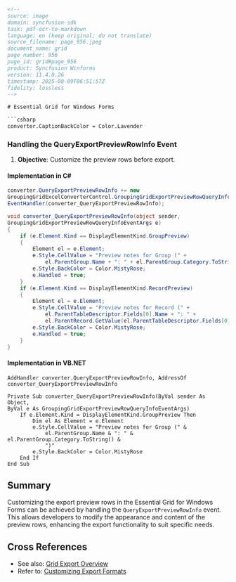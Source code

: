 ```html
<!-- 
source: image
domain: syncfusion-sdk
task: pdf-ocr-to-markdown
language: en (keep original; do not translate)
source_filename: page_956.jpeg
document_name: grid
page_number: 956
page_id: grid#page_956
product: Syncfusion Winforms
version: 11.4.0.26
timestamp: 2025-08-09T06:51:57Z
fidelity: lossless
-->

# Essential Grid for Windows Forms

```csharp
converter.CaptionBackColor = Color.Lavender
```

### Handling the QueryExportPreviewRowInfo Event

1. **Objective**: Customize the preview rows before export.
   
#### Implementation in C#

```csharp
converter.QueryExportPreviewRowInfo += new
GroupingGridExcelConverterControl.GroupingGridExportPreviewRowQueryInfo
EventHandler(converter_QueryExportPreviewRowInfo);

void converter_QueryExportPreviewRowInfo(object sender,
GroupingGridExportPreviewRowQueryInfoEventArgs e)
{
    if (e.Element.Kind == DisplayElementKind.GroupPreview)
    {
        Element el = e.Element;
        e.Style.CellValue = "Preview notes for Group (" +
            el.ParentGroup.Name + ": " + el.ParentGroup.Category.ToString() + ")";
        e.Style.BackColor = Color.MistyRose;
        e.Handled = true;
    }
    if (e.Element.Kind == DisplayElementKind.RecordPreview)
    {
        Element el = e.Element;
        e.Style.CellValue = "Preview notes for Record (" +
            el.ParentTableDescriptor.Fields[0].Name + ": " +
            el.ParentRecord.GetValue(el.ParentTableDescriptor.Fields[0].Name) + ")";
        e.Style.BackColor = Color.MistyRose;
        e.Handled = true;
    }
}
```

#### Implementation in VB.NET

```vbnet
AddHandler converter.QueryExportPreviewRowInfo, AddressOf
converter_QueryExportPreviewRowInfo

Private Sub converter_QueryExportPreviewRowInfo(ByVal sender As Object,
ByVal e As GroupingGridExportPreviewRowQueryInfoEventArgs)
    If e.Element.Kind = DisplayElementKind.GroupPreview Then
        Dim el As Element = e.Element
        e.Style.CellValue = "Preview notes for Group (" &
            el.ParentGroup.Name & ": " & el.ParentGroup.Category.ToString() &
            ")"
        e.Style.BackColor = Color.MistyRose
    End If
End Sub
```

## Summary

Customizing the export preview rows in the Essential Grid for Windows Forms can be achieved by handling the `QueryExportPreviewRowInfo` event. This allows developers to modify the appearance and content of the preview rows, enhancing the export functionality to suit specific needs.

## Cross References

- See also: [Grid Export Overview](#grid-export-overview)
- Refer to: [Customizing Export Formats](#customizing-export-formats)

<!-- tags: [essential-grid, windows-forms, export, preview, customization] keywords: [queryexportpreviewrowinfo, grid, export, preview rows, customization] -->
```